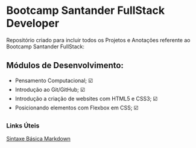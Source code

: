 # Bootcamp Santander FullStack Developer
Repositório criado para incluir todos os Projetos e Anotações referente ao Bootcamp Santander FullStack:

## Módulos de Desenvolvimento:

- Pensamento Computacional; :ballot_box_with_check:
- Introdução ao Git/GitHub; :ballot_box_with_check:
- Introdução a criação de websites com HTML5 e CSS3; :ballot_box_with_check:
- Posicionando elementos com Flexbox em CSS; :ballot_box_with_check:

### Links Úteis

[Sintaxe Básica Markdown](https://www.markdownguide.org/basic-syntax/)
